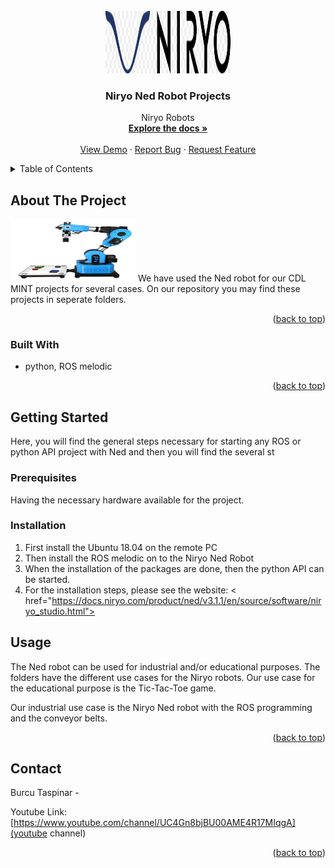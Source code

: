 <div id="top"></div>
<!--
*** Thanks for checking out the Best-README-Template. If you have a suggestion
*** that would make this better, please fork the repo and create a pull request
*** or simply open an issue with the tag "enhancement".
*** Don't forget to give the project a star!
*** Thanks again! Now go create something AMAZING! :D
-->



<!-- PROJECT SHIELDS -->
<!--
*** I'm using markdown "reference style" links for readability.
*** Reference links are enclosed in brackets [ ] instead of parentheses ( ).
*** See the bottom of this document for the declaration of the reference variables
*** for contributors-url, forks-url, etc. This is an optional, concise syntax you may use.
*** https://www.markdownguide.org/basic-syntax/#reference-style-links
-->



<!-- PROJECT LOGO -->
<br />
<div align="center">
  <a href="https://niryo.com/product/ned-education-research-cobot/">
    <img src="images/Niryo_logo.png" alt="Logo" width="200" height="100">
  </a>

<h3 align="center">Niryo Ned Robot Projects</h3>

  <p align="center">
    Niryo Robots
    <br />
    <a href="https://github.com/github_username/repo_name"><strong>Explore the docs »</strong></a>
    <br />
    <br />
    <a href="https://github.com/github_username/repo_name">View Demo</a>
    ·
    <a href="https://github.com/github_username/repo_name/issues">Report Bug</a>
    ·
    <a href="https://github.com/github_username/repo_name/issues">Request Feature</a>
  </p>
</div>



<!-- TABLE OF CONTENTS -->
<details>
  <summary>Table of Contents</summary>
  <ol>
    <li>
      <a href="#about-the-project">About The Project</a>
      <ul>
        <li><a href="#built-with">Built With</a></li>
      </ul>
    </li>
    <li>
      <a href="#getting-started">Getting Started</a>
      <ul>
        <li><a href="#prerequisites">Prerequisites</a></li>
        <li><a href="#installation">Installation</a></li>
      </ul>
    </li>
    <li><a href="#usage">Usage</a></li>
    <li><a href="#roadmap">Roadmap</a></li>
    <li><a href="#contributing">Contributing</a></li>
    <li><a href="#license">License</a></li>
    <li><a href="#contact">Contact</a></li>
    <li><a href="#acknowledgments">Acknowledgments</a></li>
  </ol>
</details>



<!-- ABOUT THE PROJECT -->
## About The Project
 <img src="images/Niryo_ned_robot.png" alt="Logo" width="200" height="100">
We have used the Ned robot for our CDL MINT projects for several cases. On our repository you may find these projects in seperate folders. 

<p align="right">(<a href="#top">back to top</a>)</p>



### Built With

* python, ROS melodic

<p align="right">(<a href="#top">back to top</a>)</p>



<!-- GETTING STARTED -->
## Getting Started

Here, you will find the general steps necessary for starting any ROS or python API project with Ned and then you will find the several st
### Prerequisites

Having the necessary hardware available for the project.

### Installation

1. First install the Ubuntu 18.04 on the remote PC
2. Then install the ROS melodic on to the Niryo Ned Robot
3. When the installation of the packages are done, then the python API can be started. 
4. For the installation steps, please see the website: < href="https://docs.niryo.com/product/ned/v3.1.1/en/source/software/niryo_studio.html">




<!-- USAGE EXAMPLES -->
## Usage
The Ned robot can be used for industrial and/or educational purposes. The folders have the different use cases for the Niryo robots. Our use case for the educational purpose is the Tic-Tac-Toe game. 

Our industrial use case is the Niryo Ned robot with the ROS programming and the conveyor belts.

<p align="right">(<a href="#top">back to top</a>)</p>





<!-- CONTACT -->
## Contact
Burcu Taspinar - 

Youtube Link: [https://www.youtube.com/channel/UC4Gn8bjBU00AME4R17MIqgA](youtube channel)

<p align="right">(<a href="#top">back to top</a>)</p>







<!-- MARKDOWN LINKS & IMAGES -->
<!-- https://www.markdownguide.org/basic-syntax/#reference-style-links -->
[contributors-shield]: https://img.shields.io/github/contributors/github_username/repo_name.svg?style=for-the-badge
[contributors-url]: https://github.com/github_username/repo_name/graphs/contributors
[forks-shield]: https://img.shields.io/github/forks/github_username/repo_name.svg?style=for-the-badge
[forks-url]: https://github.com/github_username/repo_name/network/members
[stars-shield]: https://img.shields.io/github/stars/github_username/repo_name.svg?style=for-the-badge
[stars-url]: https://github.com/github_username/repo_name/stargazers
[issues-shield]: https://img.shields.io/github/issues/github_username/repo_name.svg?style=for-the-badge
[issues-url]: https://github.com/github_username/repo_name/issues
[license-shield]: https://img.shields.io/github/license/github_username/repo_name.svg?style=for-the-badge
[license-url]: https://github.com/github_username/repo_name/blob/master/LICENSE.txt
[linkedin-shield]: https://img.shields.io/badge/-LinkedIn-black.svg?style=for-the-badge&logo=linkedin&colorB=555
[linkedin-url]: https://linkedin.com/in/linkedin_username
[product-screenshot]: images/screenshot.png
